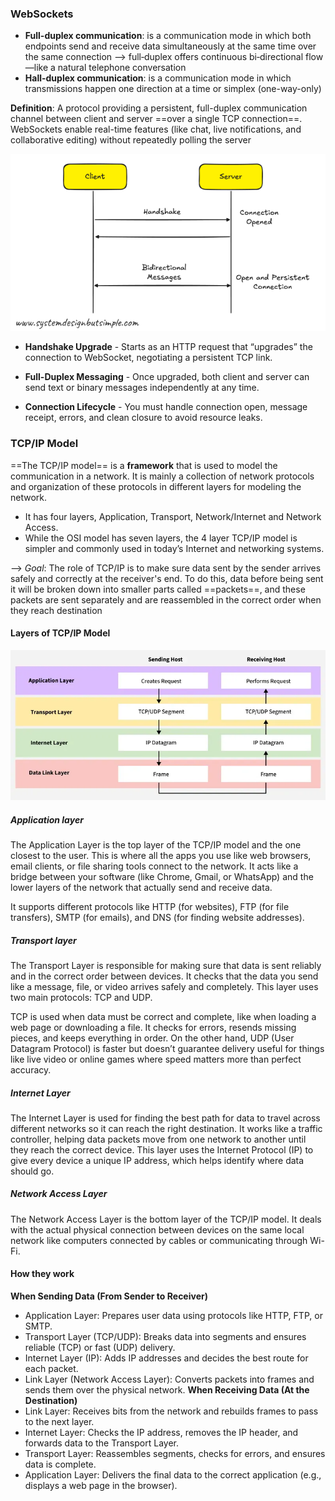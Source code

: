 ### WebSockets

- **Full-duplex communication**: is a communication mode in which both endpoints send and receive data simultaneously at the same time over the same connection --> full‑duplex offers continuous bi‑directional flow—like a natural telephone conversation
- **Hall-duplex communication**: is a communication mode in which transmissions happen one direction at a time or simplex (one-way-only)

**Definition**: A protocol providing a persistent, full-duplex communication channel between client and server ==over a single TCP connection==. WebSockets enable real-time features (like chat, live notifications, and collaborative editing) without repeatedly polling the server

![Web Socket](./images/web-socket.png)

- **Handshake Upgrade** - Starts as an HTTP request that “upgrades” the connection to WebSocket, negotiating a persistent TCP link.

- **Full-Duplex Messaging** - Once upgraded, both client and server can send text or binary messages independently at any time.

- **Connection Lifecycle** - You must handle connection open, message receipt, errors, and clean closure to avoid resource leaks.

### TCP/IP Model

==The TCP/IP model== is a **framework** that is used to model the communication in a network. It is mainly a collection of network protocols and organization of these protocols in different layers for modeling the network.

- It has four layers, Application, Transport, Network/Internet and Network Access.
- While the OSI model has seven layers, the 4 layer TCP/IP model is simpler and commonly used in today’s Internet and networking systems.

--> _Goal_: The role of TCP/IP is to make sure data sent by the sender arrives safely and correctly at the receiver's end. To do this, data before being sent it will be broken down into smaller parts called ==packets==, and these packets are sent separately and are reassembled in the correct order when they reach destination

#### Layers of TCP/IP Model

![alt text](./images/tcp-model.png)

##### Application layer

The Application Layer is the top layer of the TCP/IP model and the one closest to the user. This is where all the apps you use like web browsers, email clients, or file sharing tools connect to the network. It acts like a bridge between your software (like Chrome, Gmail, or WhatsApp) and the lower layers of the network that actually send and receive data.

It supports different protocols like HTTP (for websites), FTP (for file transfers), SMTP (for emails), and DNS (for finding website addresses).

##### Transport layer

The Transport Layer is responsible for making sure that data is sent reliably and in the correct order between devices. It checks that the data you send like a message, file, or video arrives safely and completely. This layer uses two main protocols: TCP and UDP.

TCP is used when data must be correct and complete, like when loading a web page or downloading a file. It checks for errors, resends missing pieces, and keeps everything in order. On the other hand, UDP (User Datagram Protocol) is faster but doesn’t guarantee delivery useful for things like live video or online games where speed matters more than perfect accuracy.

##### Internet Layer

The Internet Layer is used for finding the best path for data to travel across different networks so it can reach the right destination. It works like a traffic controller, helping data packets move from one network to another until they reach the correct device. This layer uses the Internet Protocol (IP) to give every device a unique IP address, which helps identify where data should go.

##### Network Access Layer

The Network Access Layer is the bottom layer of the TCP/IP model. It deals with the actual physical connection between devices on the same local network like computers connected by cables or communicating through Wi-Fi.

#### How they work

**When Sending Data (From Sender to Receiver)**

- Application Layer: Prepares user data using protocols like HTTP, FTP, or SMTP.
- Transport Layer (TCP/UDP): Breaks data into segments and ensures reliable (TCP) or fast (UDP) delivery.
- Internet Layer (IP): Adds IP addresses and decides the best route for each packet.
- Link Layer (Network Access Layer): Converts packets into frames and sends them over the physical network.
  **When Receiving Data (At the Destination)**
- Link Layer: Receives bits from the network and rebuilds frames to pass to the next layer.
- Internet Layer: Checks the IP address, removes the IP header, and forwards data to the Transport Layer.
- Transport Layer: Reassembles segments, checks for errors, and ensures data is complete.
- Application Layer: Delivers the final data to the correct application (e.g., displays a web page in the browser).
